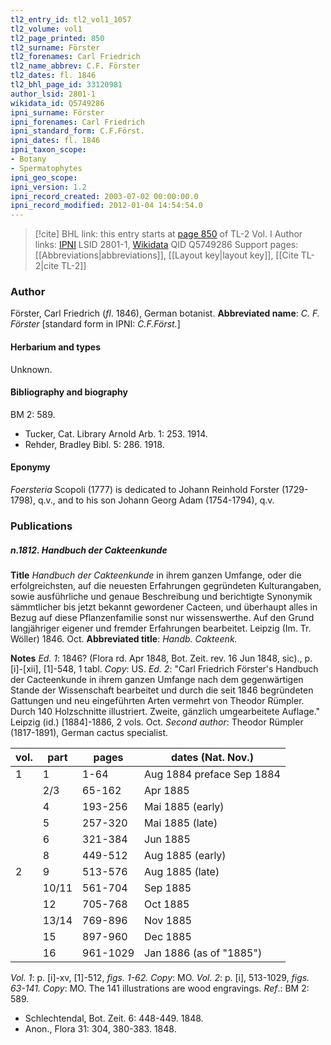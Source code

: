 ```yaml
---
tl2_entry_id: tl2_vol1_1057
tl2_volume: vol1
tl2_page_printed: 850
tl2_surname: Förster
tl2_forenames: Carl Friedrich
tl2_name_abbrev: C.F. Förster
tl2_dates: fl. 1846
tl2_bhl_page_id: 33120981
author_lsid: 2801-1
wikidata_id: Q5749286
ipni_surname: Förster
ipni_forenames: Carl Friedrich
ipni_standard_form: C.F.Först.
ipni_dates: fl. 1846
ipni_taxon_scope: 
- Botany
- Spermatophytes
ipni_geo_scope: 
ipni_version: 1.2
ipni_record_created: 2003-07-02 00:00:00.0
ipni_record_modified: 2012-01-04 14:54:54.0
---
```


> [!cite] BHL link: this entry starts at [page 850](https://www.biodiversitylibrary.org/page/33120981) of TL-2 Vol. I
> Author links: [IPNI](https://www.ipni.org/a/2801-1) LSID 2801-1, [Wikidata](https://www.wikidata.org/wiki/Q5749286) QID Q5749286
> Support pages: [[Abbreviations|abbreviations]], [[Layout key|layout key]], [[Cite TL-2|cite TL-2]]

### Author

Förster, Carl Friedrich (*fl*. 1846), German botanist.
**Abbreviated name**: *C. F. Förster* \[standard form in IPNI: *C.F.Först.*\]

#### Herbarium and types

Unknown.

#### Bibliography and biography

BM 2: 589.
- Tucker, Cat. Library Arnold Arb. 1: 253. 1914.
- Rehder, Bradley Bibl. 5: 286. 1918.

#### Eponymy

*Foersteria* Scopoli (1777) is dedicated to Johann Reinhold Forster (1729-1798), q.v., and to his son Johann Georg Adam (1754-1794), q.v.

### Publications

##### n.1812. Handbuch der Cakteenkunde

**Title**
*Handbuch der Cakteenkunde* in ihrem ganzen Umfange, oder die erfolgreichsten, auf die neuesten Erfahrungen gegründeten Kulturangaben, sowie ausführliche und genaue Beschreibung und berichtigte Synonymik sämmtlicher bis jetzt bekannt gewordener Cacteen, und überhaupt alles in Bezug auf diese Pflanzenfamilie sonst nur wissenswerthe. Auf den Grund langjähriger eigener und fremder Erfahrungen bearbeitet. Leipzig (Im. Tr. Wöller) 1846. Oct.
**Abbreviated title**: *Handb. Cakteenk.*

**Notes**
*Ed. 1*: 1846? (Flora rd. Apr 1848, Bot. Zeit. rev. 16 Jun 1848, sic)., p. \[i\]-\[xii\], \[1\]-548, 1 tabl. *Copy*: US.
*Ed. 2*: "Carl Friedrich Förster's Handbuch der Cacteenkunde in ihrem ganzen Umfange nach dem gegenwärtigen Stande der Wissenschaft bearbeitet und durch die seit 1846 begründeten Gattungen und neu eingeführten Arten vermehrt von Theodor Rümpler. Durch 140 Holzschnitte illustriert. Zweite, gänzlich umgearbeitete Auflage." Leipzig (id.) \[1884\]-1886, 2 vols. Oct.
*Second author*: Theodor Rümpler (1817-1891), German cactus specialist.

|vol.	|part	|pages	|dates (Nat. Nov.)|
|---	|---	|---	|---	|
|1	|1	|1-64	|Aug 1884 preface Sep 1884|
|	|2/3	|65-162	|Apr 1885|
|	|4	|193-256	|Mai 1885 (early)|
|	|5	|257-320	|Mai 1885 (late)|
|	|6	|321-384	|Jun 1885|
|	|8	|449-512	|Aug 1885 (early)|
|2	|9	|513-576	|Aug 1885 (late)|
|	|10/11	|561-704	|Sep 1885|
|	|12	|705-768	|Oct 1885|
|	|13/14	|769-896	|Nov 1885|
|	|15	|897-960	|Dec 1885|
|	|16	|961-1029	|Jan 1886 (as of "1885")|

*Vol. 1*: p. \[i\]-xv, \[1\]-512, *figs. 1-62. Copy*: MO.
*Vol. 2*: p. \[i\], 513-1029, *figs. 63-141. Copy*: MO.
The 141 illustrations are wood engravings.
*Ref*.: BM 2: 589.
- Schlechtendal, Bot. Zeit. 6: 448-449. 1848.
- Anon., Flora 31: 304, 380-383. 1848.

